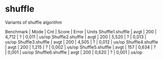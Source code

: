 # shuffle
Variants of shuffle algorithm


Benchmark | Mode | Cnt | Score | Error | Units
Shuffle1.shuffle | avgt | 200 | 4,712 | ? | 0,011 | us/op
Shuffle2.shuffle | avgt | 200 | 5,520 | ? | 0,013 | us/op
Shuffle3.shuffle | avgt | 200 | 4,505 | ? | 0,012 | us/op
Shuffle4.shuffle | avgt | 200 | 1,215 | ? | 0,002 | us/op
Shuffle5.shuffle | avgt | 157 | 0,634 | ? | 0,001 | us/op
Shuffle6.shuffle | avgt | 200 | 0,620 | ? | 0,001 | us/op
